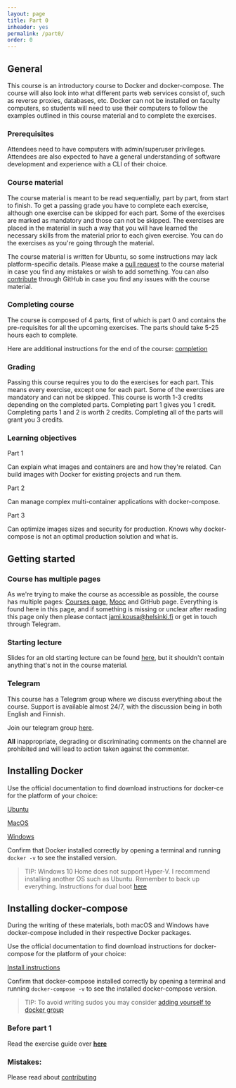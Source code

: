 ```yaml
---
layout: page
title: Part 0
inheader: yes
permalink: /part0/
order: 0
---
```


## General ##

This course is an introductory course to Docker and docker-compose. The course will also look into what different parts web services consist of, such as reverse proxies, databases, etc. Docker can not be installed on faculty computers, so students will need to use their computers to follow the examples outlined in this course material and to complete the exercises.

### Prerequisites ###

Attendees need to have computers with admin/superuser privileges. Attendees are also expected to have a general understanding of software development and experience with a CLI of their choice.

### Course material ###

The course material is meant to be read sequentially, part by part, from start to finish. To get a passing grade you have to complete each exercise, although one exercise can be skipped for each part. Some of the exercises are marked as mandatory and those can not be skipped. The exercises are placed in the material in such a way that you will have learned the necessary skills from the material prior to each given exercise. You can do the exercises as you're going through the material.

The course material is written for Ubuntu, so some instructions may lack platform-specific details. Please make a [pull request](https://docker-hy.github.io/contributing) to the course material in case you find any mistakes or wish to add something. You can also [contribute](https://docker-hy.github.io/contributing) through GitHub in case you find any issues with the course material.

### Completing course ###

The course is composed of 4 parts, first of which is part 0 and contains the pre-requisites for all the upcoming exercises. The parts should take 5-25 hours each to complete.

Here are additional instructions for the end of the course: [completion](/completion)

### Grading ##

Passing this course requires you to do the exercises for each part. This means every exercise, except one for each part. Some of the exercises are mandatory and can not be skipped. This course is worth 1-3 credits depending on the completed parts.
Completing part 1 gives you 1 credit. Completing parts 1 and 2 is worth 2 credits. Completing all of the parts will grant you 3 credits.

### Learning objectives ###

Part 1

Can explain what images and containers are and how they're related.
Can build images with Docker for existing projects and run them.

Part 2

Can manage complex multi-container applications with docker-compose.

Part 3

Can optimize images sizes and security for production.
Knows why docker-compose is not an optimal production solution and what is.

## Getting started ##

### Course has multiple pages ###

As we're trying to make the course as accessible as possible, the course has multiple pages: [Courses page](https://courses.helsinki.fi/fi/aytkt21025en/129059389), [Mooc](https://mooc.fi/) and GitHub page. Everything is found here in this page, and if something is missing or unclear after reading this page only then please contact jami.kousa@helsinki.fi or get in touch through Telegram.

### Starting lecture ###

Slides for an old starting lecture can be found [here](https://docs.google.com/presentation/d/1op-PxjIoCZ1k-o1JO1h9UhqZFYVMTcYHAQD-XrzwoIo/edit?usp=sharing), but it shouldn't contain anything that's not in the course material.

### Telegram ###

This course has a Telegram group where we discuss everything about the course. Support is available almost 24/7, with the discussion being in both English and Finnish.

Join our telegram group [here](https://t.me/joinchat/HIg2vkuQ1T4QUPJDxIgshQ).

**All** inappropriate, degrading or discriminating comments on the channel are prohibited and will lead to action taken against the commenter.

## Installing Docker ##

Use the official documentation to find download instructions for docker-ce for the platform of your choice:

[Ubuntu](https://docs.docker.com/install/linux/docker-ce/ubuntu/)

[MacOS](https://docs.docker.com/docker-for-mac/install/)

[Windows](https://docs.docker.com/docker-for-windows/install/)

Confirm that Docker installed correctly by opening a terminal and running `docker -v` to see the installed version.

> TIP: Windows 10 Home does not support Hyper-V. I recommend installing another OS such as Ubuntu. Remember to back up everything. Instructions for dual boot [here](https://hackernoon.com/installing-ubuntu-18-04-along-with-windows-10-dual-boot-installation-for-deep-learning-f4cd91b58557)

## Installing docker-compose ##

During the writing of these materials, both macOS and Windows have docker-compose included in their respective Docker packages.

Use the official documentation to find download instructions for docker-compose for the platform of your choice:

[Install instructions](https://docs.docker.com/compose/install/)

Confirm that docker-compose installed correctly by opening a terminal and running `docker-compose -v` to see the installed docker-compose version.

> TIP: To avoid writing sudos you may consider [adding yourself to docker group](https://docs.docker.com/install/linux/linux-postinstall/)

### Before part 1 ###

Read the exercise guide over **[here](/exercises)**

### Mistakes: ###

Please read about [contributing](https://docker-hy.github.io/contributing)
